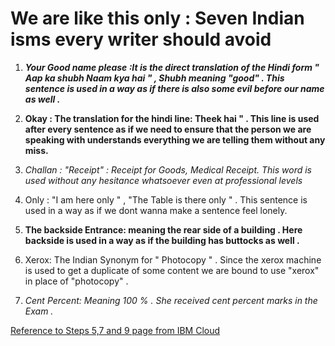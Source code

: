 # We are like this only : Seven Indian isms every writer should avoid

1. **_Your Good name please :It is the direct translation of the Hindi form " Aap ka shubh Naam kya hai " , Shubh meaning "good" . This sentence is used in a way as if there is also some evil before our name as well ._**

2. **Okay : The translation for the hindi line: Theek hai " . This line is used after every sentence as if we need to ensure that the person we are speaking with understands everything we are telling them without any miss.**

3. _Challan : "Receipt" : Receipt for Goods, Medical Receipt. This word is used without any hesitance whatsoever even at professional levels_

4. Only : "I am here only " , "The Table is there only " . This sentence is used in a way as if we dont wanna make a sentence feel lonely. 

5. **The backside Entrance: meaning the rear side of a building . Here  backside is used in a way as if the building has buttocks as well .**

6. Xerox: The Indian Synonym for " Photocopy " . Since the xerox machine is used to get a duplicate of some content we are bound to use "xerox" in place of "photocopy" .

7. _Cent Percent: Meaning 100 % . She received cent percent marks in the Exam ._


[Reference to Steps 5,7 and 9 page from IBM Cloud](Steps_5_7_9.md)
